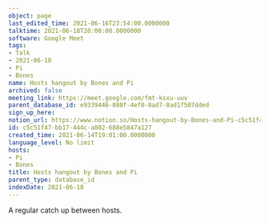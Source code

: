 ```yaml
---
object: page
last_edited_time: 2021-06-16T23:54:00.0000000
talktime: 2021-06-18T20:00:00.0000000
software: Google Meet
tags:
- Talk
- 2021-06-18
- Pi
- Bones
name: Hosts hangout by Bones and Pi
archived: false
meeting_link: https://meet.google.com/fmt-ksxu-uuv
parent_database_id: e9339446-880f-4ef0-8ad7-8ad1f507dded
sign_up_here: 
notion_url: https://www.notion.so/Hosts-hangout-by-Bones-and-Pi-c5c51f47bb17444ca802688e5847a127
id: c5c51f47-bb17-444c-a802-688e5847a127
created_time: 2021-06-14T19:01:00.0000000
language_level: No limit
hosts:
- Pi
- Bones
title: Hosts hangout by Bones and Pi
parent_type: database_id
indexDate: 2021-06-18
---
```


A regular catch up between hosts.


